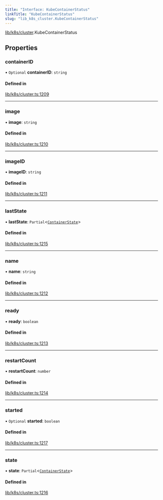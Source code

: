 ```yaml
---
title: "Interface: KubeContainerStatus"
linkTitle: "KubeContainerStatus"
slug: "lib_k8s_cluster.KubeContainerStatus"
---
```


[lib/k8s/cluster](../modules/lib_k8s_cluster.md).KubeContainerStatus

## Properties

### containerID

• `Optional` **containerID**: `string`

#### Defined in

[lib/k8s/cluster.ts:1209](https://github.com/headlamp-k8s/headlamp/blob/b0236780/frontend/src/lib/k8s/cluster.ts#L1209)

___

### image

• **image**: `string`

#### Defined in

[lib/k8s/cluster.ts:1210](https://github.com/headlamp-k8s/headlamp/blob/b0236780/frontend/src/lib/k8s/cluster.ts#L1210)

___

### imageID

• **imageID**: `string`

#### Defined in

[lib/k8s/cluster.ts:1211](https://github.com/headlamp-k8s/headlamp/blob/b0236780/frontend/src/lib/k8s/cluster.ts#L1211)

___

### lastState

• **lastState**: `Partial`<[`ContainerState`](lib_k8s_cluster.ContainerState.md)\>

#### Defined in

[lib/k8s/cluster.ts:1215](https://github.com/headlamp-k8s/headlamp/blob/b0236780/frontend/src/lib/k8s/cluster.ts#L1215)

___

### name

• **name**: `string`

#### Defined in

[lib/k8s/cluster.ts:1212](https://github.com/headlamp-k8s/headlamp/blob/b0236780/frontend/src/lib/k8s/cluster.ts#L1212)

___

### ready

• **ready**: `boolean`

#### Defined in

[lib/k8s/cluster.ts:1213](https://github.com/headlamp-k8s/headlamp/blob/b0236780/frontend/src/lib/k8s/cluster.ts#L1213)

___

### restartCount

• **restartCount**: `number`

#### Defined in

[lib/k8s/cluster.ts:1214](https://github.com/headlamp-k8s/headlamp/blob/b0236780/frontend/src/lib/k8s/cluster.ts#L1214)

___

### started

• `Optional` **started**: `boolean`

#### Defined in

[lib/k8s/cluster.ts:1217](https://github.com/headlamp-k8s/headlamp/blob/b0236780/frontend/src/lib/k8s/cluster.ts#L1217)

___

### state

• **state**: `Partial`<[`ContainerState`](lib_k8s_cluster.ContainerState.md)\>

#### Defined in

[lib/k8s/cluster.ts:1216](https://github.com/headlamp-k8s/headlamp/blob/b0236780/frontend/src/lib/k8s/cluster.ts#L1216)
